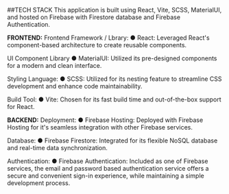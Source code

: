 ##TECH STACK
This application is built using React, Vite, SCSS, MaterialUI, and hosted on Firebase with Firestore database and Firebase Authentication. 

**FRONTEND:**
Frontend Framework / Lbrary: 
  ● React: Leveraged React's component-based architecture to create reusable components. 

UI Component Library
  ● MaterialUI: Utilized its pre-designed components for a modern and clean interface.

Styling Language:
  ● SCSS: Utilized for its nesting feature to streamline CSS development and enhance code maintainability.

Build Tool:
  ● Vite: Chosen for its fast build time and out-of-the-box support for React. 

**BACKEND:**
Deployment:
  ● Firebase Hosting: Deployed with Firebase Hosting for it's seamless integration with other Firebase services. 

Database:
  ● Firebase Firestore: Integrated for its flexible NoSQL database and real-time data synchronization.

Authentication:
  ● Firebase Authentication: Included as one of Firebase services, the email and password based authentication service offers a secure and convenient sign-in experience, while maintaining a simple development process. 
